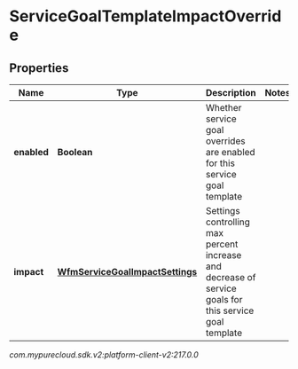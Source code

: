 # ServiceGoalTemplateImpactOverride


## Properties

| Name | Type | Description | Notes |
| ------------ | ------------- | ------------- | ------------- |
| **enabled** | **Boolean** | Whether service goal overrides are enabled for this service goal template |  |
| **impact** | [**WfmServiceGoalImpactSettings**](WfmServiceGoalImpactSettings) | Settings controlling max percent increase and decrease of service goals for this service goal template |  |




_com.mypurecloud.sdk.v2:platform-client-v2:217.0.0_
